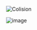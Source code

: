 ![Colision](https://github.com/NaClamandra/Simulacion_por_computadora-Saul-Torres/assets/74439320/410978b9-d222-4bc0-a6c9-8ca36e39b9b4)

![image](https://github.com/NaClamandra/Simulacion_por_computadora-Saul-Torres/assets/74439320/ae16c3cf-9827-442f-b9b1-ed780f49f07e)

